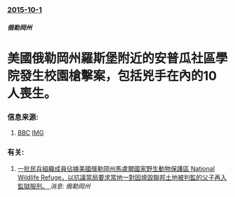 ### [2015-10-1](/news/2015/10/1/index.md)

##### 俄勒岡州
# 美國俄勒岡州羅斯堡附近的安普瓜社區學院發生校園槍擊案，包括兇手在內的10人喪生。 




### 信息来源:

1. [BBC](http://www.bbc.co.uk/news/world-us-canada-34419802) [IMG](https://ichef.bbci.co.uk/news/1024/branded_news/3F8A/production/_85866261_85866260.jpg)

### 有关:

1. [一批民兵組織成員佔據美國俄勒岡州馬盧爾國家野生動物保護區 National Wildlife Refuge，以抗議當局要求當地一對因燒毀聯邦土地被判監的父子再入監獄服刑。 ](/zh/news/2016/01/2/一批民兵組織成員佔據美國俄勒岡州馬盧爾國家野生動物保護區-National-Wildlife-Refuge-以抗議當局要.md) _消息: 俄勒岡州_
